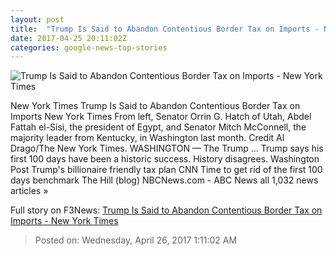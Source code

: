 ```yaml
---
layout: post
title:  "Trump Is Said to Abandon Contentious Border Tax on Imports - New York Times"
date: 2017-04-25 20:11:02Z
categories: google-news-top-stories
---
```


![Trump Is Said to Abandon Contentious Border Tax on Imports - New York Times](https://static01.nyt.com/images/2017/04/26/us/politics/26CONG/26CONG-facebookJumbo.jpg)

New York Times Trump Is Said to Abandon Contentious Border Tax on Imports New York Times From left, Senator Orrin G. Hatch of Utah, Abdel Fattah el-Sisi, the president of Egypt, and Senator Mitch McConnell, the majority leader from Kentucky, in Washington last month. Credit Al Drago/The New York Times. WASHINGTON — The Trump ... Trump says his first 100 days have been a historic success. History disagrees. Washington Post Trump's billionaire friendly tax plan CNN Time to get rid of the first 100 days benchmark The Hill (blog) NBCNews.com - ABC News all 1,032 news articles »


Full story on F3News: [Trump Is Said to Abandon Contentious Border Tax on Imports - New York Times](http://www.f3nws.com/n/34AVxG)

> Posted on: Wednesday, April 26, 2017 1:11:02 AM
